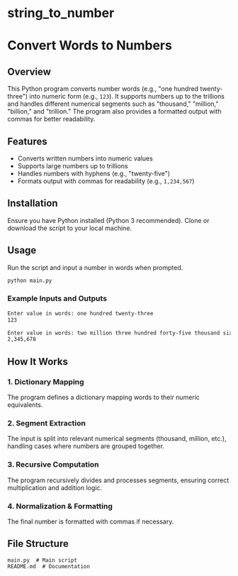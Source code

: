 # string_to_number

# Convert Words to Numbers

## Overview
This Python program converts number words (e.g., "one hundred twenty-three") into numeric form (e.g., `123`). It supports numbers up to the trillions and handles different numerical segments such as "thousand," "million," "billion," and "trillion." The program also provides a formatted output with commas for better readability.

## Features
- Converts written numbers into numeric values
- Supports large numbers up to trillions
- Handles numbers with hyphens (e.g., "twenty-five")
- Formats output with commas for readability (e.g., `1,234,567`)

## Installation
Ensure you have Python installed (Python 3 recommended). Clone or download the script to your local machine.

## Usage
Run the script and input a number in words when prompted.

```sh
python main.py
```

### Example Inputs and Outputs
```sh
Enter value in words: one hundred twenty-three
123
```

```sh
Enter value in words: two million three hundred forty-five thousand six hundred seventy-eight
2,345,678
```

## How It Works
### 1. **Dictionary Mapping**
The program defines a dictionary mapping words to their numeric equivalents.

### 2. **Segment Extraction**
The input is split into relevant numerical segments (thousand, million, etc.), handling cases where numbers are grouped together.

### 3. **Recursive Computation**
The program recursively divides and processes segments, ensuring correct multiplication and addition logic.

### 4. **Normalization & Formatting**
The final number is formatted with commas if necessary.

## File Structure
```
main.py  # Main script
README.md  # Documentation
```


